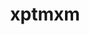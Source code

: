 ---
title: "xptmxm"
categories: Math
tags: Vector
toc: true
author_profile: false
sidebar:
    nav: "docs"
search: true
use_math: true
---